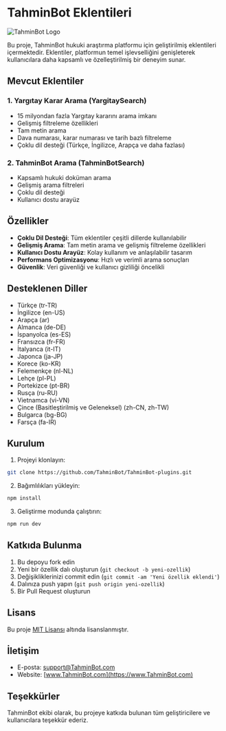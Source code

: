 # TahminBot Eklentileri

![TahminBot Logo](https://stinvenireaz084550184237.blob.core.windows.net/invenirecomtr-website/TahminBot-GoogleAramaEklenti-Logo.png)

Bu proje, TahminBot hukuki araştırma platformu için geliştirilmiş eklentileri içermektedir. Eklentiler, platformun temel işlevselliğini genişleterek kullanıcılara daha kapsamlı ve özelleştirilmiş bir deneyim sunar.

## Mevcut Eklentiler

### 1. Yargıtay Karar Arama (YargitaySearch)
- 15 milyondan fazla Yargıtay kararını arama imkanı
- Gelişmiş filtreleme özellikleri
- Tam metin arama
- Dava numarası, karar numarası ve tarih bazlı filtreleme
- Çoklu dil desteği (Türkçe, İngilizce, Arapça ve daha fazlası)

### 2. TahminBot Arama (TahminBotSearch)
- Kapsamlı hukuki doküman arama
- Gelişmiş arama filtreleri
- Çoklu dil desteği
- Kullanıcı dostu arayüz

## Özellikler

- **Çoklu Dil Desteği**: Tüm eklentiler çeşitli dillerde kullanılabilir
- **Gelişmiş Arama**: Tam metin arama ve gelişmiş filtreleme özellikleri
- **Kullanıcı Dostu Arayüz**: Kolay kullanım ve anlaşılabilir tasarım
- **Performans Optimizasyonu**: Hızlı ve verimli arama sonuçları
- **Güvenlik**: Veri güvenliği ve kullanıcı gizliliği öncelikli

## Desteklenen Diller

- Türkçe (tr-TR)
- İngilizce (en-US)
- Arapça (ar)
- Almanca (de-DE)
- İspanyolca (es-ES)
- Fransızca (fr-FR)
- İtalyanca (it-IT)
- Japonca (ja-JP)
- Korece (ko-KR)
- Felemenkçe (nl-NL)
- Lehçe (pl-PL)
- Portekizce (pt-BR)
- Rusça (ru-RU)
- Vietnamca (vi-VN)
- Çince (Basitleştirilmiş ve Geleneksel) (zh-CN, zh-TW)
- Bulgarca (bg-BG)
- Farsça (fa-IR)

## Kurulum

1. Projeyi klonlayın:
```bash
git clone https://github.com/TahminBot/TahminBot-plugins.git
```

2. Bağımlılıkları yükleyin:
```bash
npm install
```

3. Geliştirme modunda çalıştırın:
```bash
npm run dev
```

## Katkıda Bulunma

1. Bu depoyu fork edin
2. Yeni bir özellik dalı oluşturun (`git checkout -b yeni-ozellik`)
3. Değişikliklerinizi commit edin (`git commit -am 'Yeni özellik eklendi'`)
4. Dalınıza push yapın (`git push origin yeni-ozellik`)
5. Bir Pull Request oluşturun

## Lisans

Bu proje [MIT Lisansı](LICENSE) altında lisanslanmıştır.

## İletişim

- E-posta: support@TahminBot.com
- Website: [www.TahminBot.com](https://www.TahminBot.com)

## Teşekkürler

TahminBot ekibi olarak, bu projeye katkıda bulunan tüm geliştiricilere ve kullanıcılara teşekkür ederiz. 